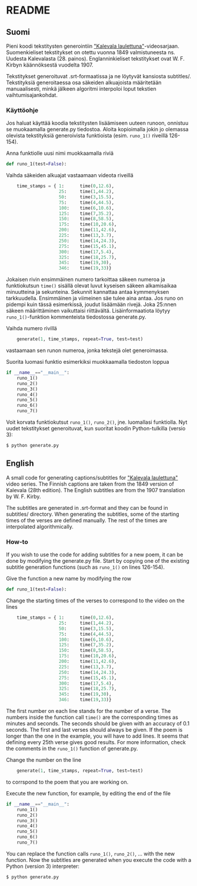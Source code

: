 # README

## Suomi

Pieni koodi tekstitysten generointiin ["Kalevala laulettuna"](https://www.youtube.com/channel/UCqoyq2JdWolL_bOOaR904bQ)-videosarjaan. Suomenkieliset tekstitykset on otettu vuonna 1849 valmistuneesta ns. Uudesta Kalevalasta (28. painos). Englanninkieliset tekstitykset ovat W. F. Kirbyn käännöksestä vuodelta 1907.

Tekstitykset generoituvat .srt-formaatissa ja ne löytyvät kansiosta subtitles/. Tekstityksiä generoitaessa osa säkeiden alkuajoista määritetään manuaalisesti, minkä jälkeen algoritmi interpoloi loput tekstien vaihtumisajankohdat.

### Käyttöohje

Jos haluat käyttää koodia tekstitysten lisäämiseen uuteen runoon, onnistuu se muokaamalla generate.py tiedostoa. Aloita kopioimalla jokin jo olemassa olevista tekstityksiä generoivista funktioista (esim. `runo_1()` riveillä 126-154).

Anna funktiolle uusi nimi muokkaamalla riviä
```python
def runo_1(test=False):
```

Vaihda säkeiden alkuajat vastaamaan videota riveillä
```python
    time_stamps = { 1:      time(0,12.6),
                    25:     time(1,44.2),
                    50:     time(3,15.5),
                    75:     time(4,44.5),
                    100:    time(6,10.6),
                    125:    time(7,35.2),
                    150:    time(8,58.5),
                    175:    time(10,20.6),
                    200:    time(11,42.6),
                    225:    time(13,3.7),
                    250:    time(14,24.3),
                    275:    time(15,45.1),
                    300:    time(17,5.4),
                    325:    time(18,25.7),
                    345:    time(19,30),
                    346:    time(19,33)}
```
Jokaisen rivin ensimmäinen numero tarkoittaa säkeen numeroa ja funktiokutsun `time()` sisällä olevat luvut kyseisen säkeen alkamisaikaa minuutteina ja sekunteina. Sekunnit kannattaa antaa kymmenyksen tarkkuudella. Ensimmäinen ja viimeinen säe tulee aina antaa. Jos runo on pidempi kuin tässä esimerkissä, joudut lisäämään rivejä. Joka 25:nnen säkeen määrittäminen vaikuttaisi riittävältä. Lisäinformaatiota löytyy `runo_1()`-funktion kommenteista tiedostossa generate.py.

Vaihda numero rivillä
```python
    generate(1, time_stamps, repeat=True, test=test)
```
vastaamaan sen runon numeroa, jonka tekstejä olet generoimassa.

Suorita luomasi funktio esimerkiksi muokkaamalla tiedoston loppua
```python
if __name__=="__main__":
    runo_1()
    runo_2()
    runo_3()
    runo_4()
    runo_5()
    runo_6()
    runo_7()
```
Voit korvata funktiokutsut `runo_1()`, `runo_2()`, jne. luomallasi funktiolla. Nyt uudet tekstitykset generoituvat, kun suoritat koodin Python-tulkilla (versio 3):
```
$ python generate.py
```


## English

A small code for generating captions/subtitles for ["Kalevala laulettuna"](https://www.youtube.com/channel/UCqoyq2JdWolL_bOOaR904bQ) video series. The Finnish captions are taken from the 1849 version of Kalevala (28th edition). The English subtitles are from the 1907 translation by W. F. Kirby.

The subtitles are generated in .srt-format and they can be found in subtitles/ directory. When generating the subtitles, some of the starting times of the verses are defined manually. The rest of the times are interpolated algorithmically.

### How-to

If you wish to use the code for adding subtitles for a new poem, it can be done by modifying the generate.py file. Start by copying one of the existing subtitle generation functions (such as `runo_1()` on lines 126-154).

Give the function a new name by modifying the row
```python
def runo_1(test=False):
```

Change the starting times of the verses to correspond to the video on the lines
```python
    time_stamps = { 1:      time(0,12.6),
                    25:     time(1,44.2),
                    50:     time(3,15.5),
                    75:     time(4,44.5),
                    100:    time(6,10.6),
                    125:    time(7,35.2),
                    150:    time(8,58.5),
                    175:    time(10,20.6),
                    200:    time(11,42.6),
                    225:    time(13,3.7),
                    250:    time(14,24.3),
                    275:    time(15,45.1),
                    300:    time(17,5.4),
                    325:    time(18,25.7),
                    345:    time(19,30),
                    346:    time(19,33)}
```
The first number on each line stands for the number of a verse. The numbers inside the function call `time()` are the corresponding times as minutes and seconds. The seconds should be given with an accuracy of 0.1 seconds. The first and last verses should always be given. If the poem is longer than the one in the example, you will have to add lines. It seems that defining every 25th verse gives good results. For more information, check the comments in the `runo_1()` function of generate.py.

Change the number on the line
```python
    generate(1, time_stamps, repeat=True, test=test)
```
to corrspond to the poem that you are working on.

Execute the new function, for example, by editing the end of the file
```python
if __name__=="__main__":
    runo_1()
    runo_2()
    runo_3()
    runo_4()
    runo_5()
    runo_6()
    runo_7()
```
You can replace the function calls `runo_1()`, `runo_2()`, ... with the new function. Now the subtitles are generated when you execute the code with a Python (version 3) interpreter:
```
$ python generate.py
```